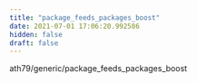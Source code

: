 ```yaml
---
title: "package_feeds_packages_boost"
date: 2021-07-01 17:06:20.992586
hidden: false
draft: false
---
```


ath79/generic/package_feeds_packages_boost

